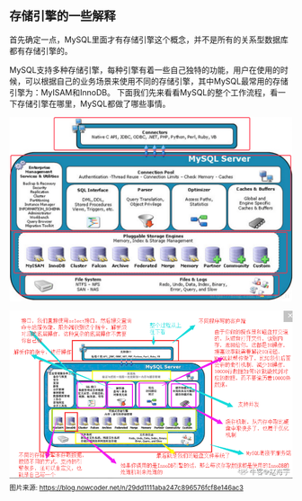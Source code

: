 ## 存储引擎的一些解释
首先确定一点，MySQL里面才有存储引擎这个概念，并不是所有的关系型数据库都有存储引擎的。

MySQL支持多种存储引擎，每种引擎有着一些自己独特的功能，用户在使用的时候，可以根据自己的业务场景来使用不同的存储引擎，其中MySQL最常用的存储引擎为：MyISAM和InnoDB。 下面我们先来看看MySQL的整个工作流程，看一下存储引擎在哪里，MySQL都做了哪些事情。

![](./img/存储引擎01.png)

![](./img/存储引擎02.png)
<sub>图片来源: https://blog.nowcoder.net/n/29dd1111aba247c896576fcf8e146ac3</sub>

